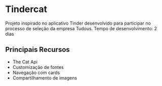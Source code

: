 # Tindercat

Projeto inspirado no aplicativo Tinder desenvolvido para participar no processo de seleção da empresa Tudous. Tempo de desenvolvimento: 2 dias


## Principais Recursos
  - The Cat Api
  - Customização de fontes
  - Navegação com cards
  - Compartilhamento de imagens
